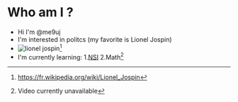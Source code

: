 # Who am I ?
- Hi I'm @me9uj
- I'm interested in politcs (my favorite is Lionel Jospin)
- ![lionel jospin](https://user-images.githubusercontent.com/81018727/188304544-ab59f1c9-4165-45a3-8dc7-74d6910767c2.jpg)[^1]
- I'm currently learning:
1.[NSI](https://www.youtube.com/watch?v=Vx4ReBkMpP0) 2.Math[^2]
[^1]: https://fr.wikipedia.org/wiki/Lionel_Jospin
[^2]: Video currently unavailable
